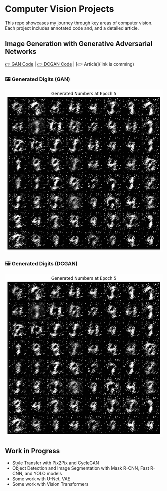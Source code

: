 # Computer Vision Projects

This repo showcases my journey through key areas of computer vision. Each project includes annotated code and, and a detailed article.

## Image Generation with Generative Adversarial Networks  
[👉 GAN Code](https://github.com/selim-ba/computer-vision/blob/main/cv_1_gan.py) | [👉 DCGAN Code](https://github.com/selim-ba/computer-vision/blob/main/cv_2_dcgan.py) | [👉 Article](link is comming)

### 🖼️ Generated Digits (GAN)
![Generated Digits with my GAN model](https://github.com/selim-ba/computer-vision/blob/main/gif/gan_generation.gif)

### 🖼️ Generated Digits (DCGAN)
![Generated Digits with my DCGAN model](https://github.com/selim-ba/computer-vision/blob/main/gif/gan_generation.gif)

## Work in Progress
- Style Transfer with Pix2Pix and CycleGAN  
- Object Detection and Image Segmentation with Mask R-CNN, Fast R-CNN, and YOLO models  
- Some work with U-Net, VAE  
- Some work with Vision Transformers 
